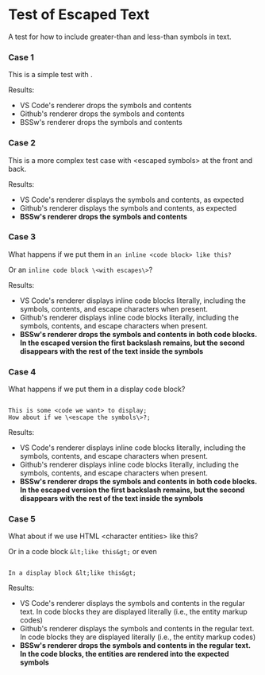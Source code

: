 # Test of Escaped Text

A test for how to include greater-than and less-than symbols in text.

### Case 1

This is a simple test with <bare text enclosed in the symbols>.

Results:
* VS Code's renderer drops the symbols and contents
* Github's renderer drops the symbols and contents
* BSSw's renderer drops the symbols and contents

### Case 2

This is a more complex test case with \<escaped symbols\> at the front and back.

Results:
* VS Code's renderer displays the symbols and contents, as expected
* Github's renderer displays the symbols and contents, as expected
* **BSSw's renderer drops the symbols and contents**

### Case 3

What happens if we put them in `an inline <code block> like this?`

Or an `inline code block \<with escapes\>`?

Results:
* VS Code's renderer displays inline code blocks literally, including the symbols, contents, and escape characters when present.
* Github's renderer displays inline code blocks literally, including the symbols, contents, and escape characters when present.
* **BSSw's renderer drops the symbols and contents in both code blocks.  In the escaped version the first backslash remains, but the second disappears with the rest of the text inside the symbols**

### Case 4

What happens if we put them in a display code block?
```

This is some <code we want> to display;
How about if we \<escape the symbols\>?;

```

Results:
* VS Code's renderer displays inline code blocks literally, including the symbols, contents, and escape characters when present.
* Github's renderer displays inline code blocks literally, including the symbols, contents, and escape characters when present.
* **BSSw's renderer drops the symbols and contents in both code blocks.  In the escaped version the first backslash remains, but the second disappears with the rest of the text inside the symbols**

### Case 5

What about if we use HTML &lt;character entities&gt; like this?

Or in a code block `&lt;like this&gt;` or even

```

In a display block &lt;like this&gt;

```

Results: 
* VS Code's renderer displays the symbols and contents in the regular text.  In code blocks they are displayed literally (i.e., the entity markup codes)
* Github's renderer displays the symbols and contents in the regular text.  In code blocks they are displayed literally (i.e., the entity markup codes)
* **BSSw's renderer drops the symbols and contents in the regular text.  In the code blocks, the entities are rendered into the expected symbols**

<!--
Publish: yes 
-->
 
